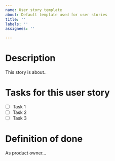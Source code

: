 ```yaml
---
name: User story template
about: Default template used for user stories
title: ''
labels: ''
assignees: ''

---
```


# Description

This story is about..

# Tasks for this user story 

- [ ] Task 1 
- [ ] Task 2
- [ ] Task 3

# Definition of done

As product owner...
